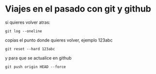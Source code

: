 # Viajes en el pasado con git y github

si quieres volver atras:

```
git log --oneline
```

copias el punto donde quieres volver, ejemplo 123abc

```
git reset --hard 123abc
```

y para que se actualice en github

```
git push origin HEAD --force
```
